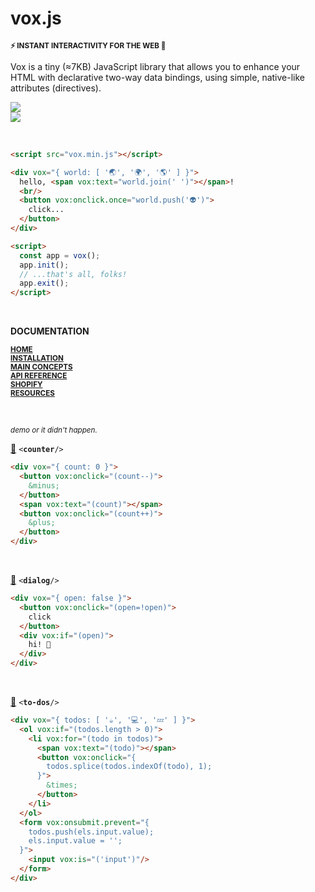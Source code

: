 # vox.js
<sup>**⚡️ INSTANT INTERACTIVITY FOR THE WEB 💫**</sup>

Vox is a tiny (&#8776;7KB) JavaScript library that allows you to enhance your HTML with declarative two-way data bindings, using simple, native-like attributes (directives).

[![](https://badgen.net/npm/v/@voxjs/vox)](https://npmjs.com/package/@voxjs/vox)  
[![](https://badgen.net/bundlephobia/minzip/@voxjs/vox)](https://bundlephobia.com/package/@voxjs/vox)

&#8206;

``` html
<script src="vox.min.js"></script>

<div vox="{ world: [ '🌏', '🌍', '🌎' ] }">
  hello, <span vox:text="world.join(' ')"></span>!
  <br/>
  <button vox:onclick.once="world.push('👽')">
    click...
  </button>
</div>

<script>
  const app = vox();
  app.init();
  // ...that's all, folks!
  app.exit();
</script>
```

&#8206;

**DOCUMENTATION**

<sub>[**HOME**](https://github.com/voxjs/vox/wiki/01.-HOME)</sub>  
<sub>[**INSTALLATION**](https://github.com/voxjs/vox/wiki/02.-INSTALLATION)</sub>  
<sub>[**MAIN CONCEPTS**](https://github.com/voxjs/vox/wiki/03.-MAIN-CONCEPTS)</sub>  
<sub>[**API REFERENCE**](https://github.com/voxjs/vox/wiki/04.-API-REFERENCE)</sub>  
<sub>[**SHOPIFY**](https://github.com/voxjs/vox/wiki/05.-SHOPIFY)</sub>  
<sub>[**RESOURCES**](https://github.com/voxjs/vox/wiki/06.-RESOURCES)</sub>

&#8206;

<sup>*demo or it didn't happen.*</sup>

[🔗](https://codepen.io/paulala/pen/LYjdYdG) <code><**counter**/></code>

``` html
<div vox="{ count: 0 }">
  <button vox:onclick="(count--)">
    &minus;
  </button>
  <span vox:text="(count)"></span>
  <button vox:onclick="(count++)">
    &plus;
  </button>
</div>
```

&#8206;

[🔗](https://codepen.io/paulala/pen/mdMxyEx) <code><**dialog**/></code>

``` html
<div vox="{ open: false }">
  <button vox:onclick="(open=!open)">
    click
  </button>
  <div vox:if="(open)">
    hi! 👋
  </div>
</div>
```

&#8206;

[🔗](https://codepen.io/paulala/pen/abyYzJB) <code><**to-dos**/></code>

``` html
<div vox="{ todos: [ '☕️', '💻', '💤' ] }">
  <ol vox:if="(todos.length > 0)">
    <li vox:for="(todo in todos)">
      <span vox:text="(todo)"></span>
      <button vox:onclick="{
        todos.splice(todos.indexOf(todo), 1);
      }">
        &times;
      </button>
    </li>
  </ol>
  <form vox:onsubmit.prevent="{
    todos.push(els.input.value);
    els.input.value = '';
  }">
    <input vox:is="('input')"/>
  </form>
</div>
```

<!--
&#8206;

**CONTRIBUTORS**

&#8206;

**SPONSORS**
-->
